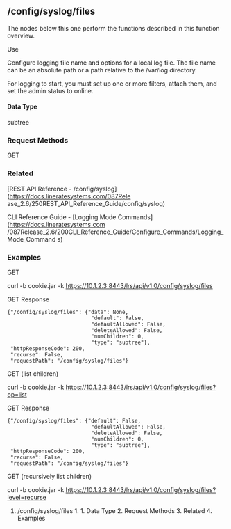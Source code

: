 ## /config/syslog/files

The nodes below this one perform the functions described in this function
overview.

Use

Configure logging file name and options for a local log file. The file name
can be an absolute path or a path relative to the /var/log directory.

For logging to start, you must set up one or more filters, attach them, and
set the admin status to online.

#### Data Type

subtree

### Request Methods

GET

### Related

[REST API Reference - /config/syslog](https://docs.lineratesystems.com/087Rele
ase_2.6/250REST_API_Reference_Guide/config/syslog)

CLI Reference Guide - [Logging Mode Commands](https://docs.lineratesystems.com
/087Release_2.6/200CLI_Reference_Guide/Configure_Commands/Logging_Mode_Command
s)

### Examples

GET

curl -b cookie.jar -k https://10.1.2.3:8443/lrs/api/v1.0/config/syslog/files

GET Response

    
    {"/config/syslog/files": {"data": None,
                               "default": False,
                               "defaultAllowed": False,
                               "deleteAllowed": False,
                               "numChildren": 0,
                               "type": "subtree"},
     "httpResponseCode": 200,
     "recurse": False,
     "requestPath": "/config/syslog/files"}
    

GET (list children)

curl -b cookie.jar -k
https://10.1.2.3:8443/lrs/api/v1.0/config/syslog/files?op=list

GET Response

    
    {"/config/syslog/files": {"default": False,
                               "defaultAllowed": False,
                               "deleteAllowed": False,
                               "numChildren": 0,
                               "type": "subtree"},
     "httpResponseCode": 200,
     "recurse": False,
     "requestPath": "/config/syslog/files"}
    

GET (recursively list children)

curl -b cookie.jar -k
https://10.1.2.3:8443/lrs/api/v1.0/config/syslog/files?level=recurse

  1. /config/syslog/files
    1.       1. Data Type
    2. Request Methods
    3. Related
    4. Examples

